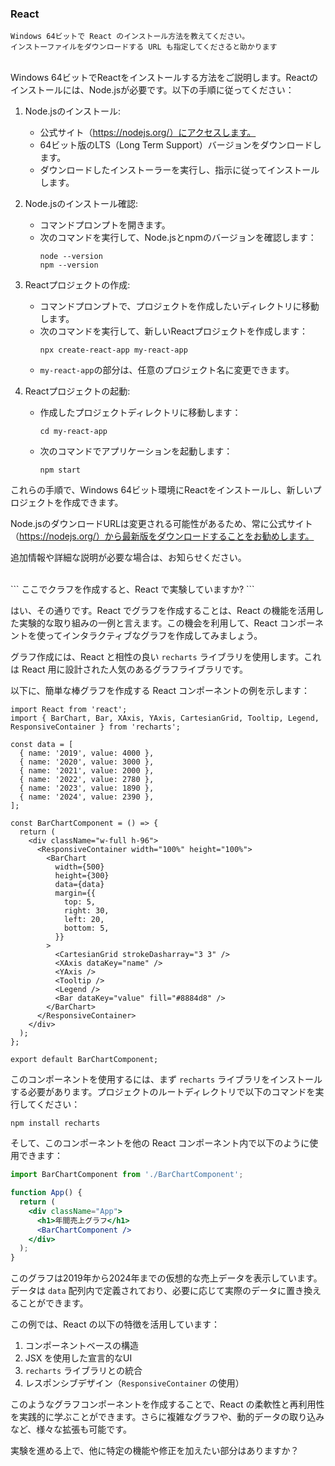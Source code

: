 ### React

```
Windows 64ビットで React のインストール方法を教えてください。
インストーファイルをダウンロードする URL も指定してくださると助かります
```
<br>
Windows 64ビットでReactをインストールする方法をご説明します。Reactのインストールには、Node.jsが必要です。以下の手順に従ってください：

1. Node.jsのインストール:
   - 公式サイト（https://nodejs.org/）にアクセスします。
   - 64ビット版のLTS（Long Term Support）バージョンをダウンロードします。
   - ダウンロードしたインストーラーを実行し、指示に従ってインストールします。

2. Node.jsのインストール確認:
   - コマンドプロンプトを開きます。
   - 次のコマンドを実行して、Node.jsとnpmのバージョンを確認します：
     ```
     node --version
     npm --version
     ```

3. Reactプロジェクトの作成:
   - コマンドプロンプトで、プロジェクトを作成したいディレクトリに移動します。
   - 次のコマンドを実行して、新しいReactプロジェクトを作成します：
     ```
     npx create-react-app my-react-app
     ```
   - `my-react-app`の部分は、任意のプロジェクト名に変更できます。

4. Reactプロジェクトの起動:
   - 作成したプロジェクトディレクトリに移動します：
     ```
     cd my-react-app
     ```
   - 次のコマンドでアプリケーションを起動します：
     ```
     npm start
     ```

これらの手順で、Windows 64ビット環境にReactをインストールし、新しいプロジェクトを作成できます。

Node.jsのダウンロードURLは変更される可能性があるため、常に公式サイト（https://nodejs.org/）から最新版をダウンロードすることをお勧めします。

追加情報や詳細な説明が必要な場合は、お知らせください。

<br>
```
ここでクラフを作成すると、React で実験していますか?
```
<br>

はい、その通りです。React でグラフを作成することは、React の機能を活用した実験的な取り組みの一例と言えます。この機会を利用して、React コンポーネントを使ってインタラクティブなグラフを作成してみましょう。

グラフ作成には、React と相性の良い `recharts` ライブラリを使用します。これは React 用に設計された人気のあるグラフライブラリです。

以下に、簡単な棒グラフを作成する React コンポーネントの例を示します：



```tsx
import React from 'react';
import { BarChart, Bar, XAxis, YAxis, CartesianGrid, Tooltip, Legend, ResponsiveContainer } from 'recharts';

const data = [
  { name: '2019', value: 4000 },
  { name: '2020', value: 3000 },
  { name: '2021', value: 2000 },
  { name: '2022', value: 2780 },
  { name: '2023', value: 1890 },
  { name: '2024', value: 2390 },
];

const BarChartComponent = () => {
  return (
    <div className="w-full h-96">
      <ResponsiveContainer width="100%" height="100%">
        <BarChart
          width={500}
          height={300}
          data={data}
          margin={{
            top: 5,
            right: 30,
            left: 20,
            bottom: 5,
          }}
        >
          <CartesianGrid strokeDasharray="3 3" />
          <XAxis dataKey="name" />
          <YAxis />
          <Tooltip />
          <Legend />
          <Bar dataKey="value" fill="#8884d8" />
        </BarChart>
      </ResponsiveContainer>
    </div>
  );
};

export default BarChartComponent;

```

このコンポーネントを使用するには、まず `recharts` ライブラリをインストールする必要があります。プロジェクトのルートディレクトリで以下のコマンドを実行してください：

```
npm install recharts
```

そして、このコンポーネントを他の React コンポーネント内で以下のように使用できます：

```jsx
import BarChartComponent from './BarChartComponent';

function App() {
  return (
    <div className="App">
      <h1>年間売上グラフ</h1>
      <BarChartComponent />
    </div>
  );
}
```

このグラフは2019年から2024年までの仮想的な売上データを表示しています。データは `data` 配列内で定義されており、必要に応じて実際のデータに置き換えることができます。

この例では、React の以下の特徴を活用しています：

1. コンポーネントベースの構造
2. JSX を使用した宣言的なUI
3. `recharts` ライブラリとの統合
4. レスポンシブデザイン（`ResponsiveContainer` の使用）

このようなグラフコンポーネントを作成することで、React の柔軟性と再利用性を実践的に学ぶことができます。さらに複雑なグラフや、動的データの取り込みなど、様々な拡張も可能です。

実験を進める上で、他に特定の機能や修正を加えたい部分はありますか？

<br><br>
